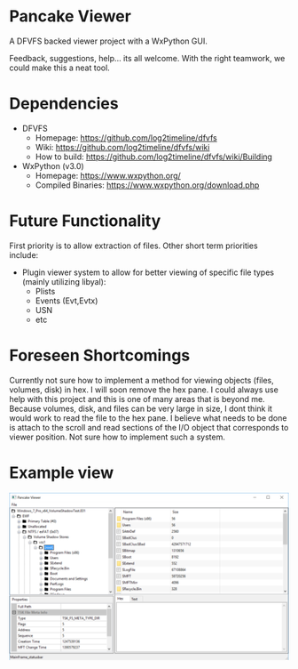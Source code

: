 # Pancake Viewer
A DFVFS backed viewer project with a WxPython GUI.

Feedback, suggestions, help... its all welcome. With the right teamwork, we could make this a neat tool.

# Dependencies
- DFVFS
  - Homepage: https://github.com/log2timeline/dfvfs
  - Wiki: https://github.com/log2timeline/dfvfs/wiki
  - How to build: https://github.com/log2timeline/dfvfs/wiki/Building
- WxPython (v3.0)
  - Homepage: https://www.wxpython.org/
  - Compiled Binaries: https://www.wxpython.org/download.php
  
# Future Functionality
First priority is to allow extraction of files.
Other short term priorities include:
- Plugin viewer system to allow for better viewing of specific file types (mainly utilizing libyal):
  - Plists
  - Events (Evt,Evtx)
  - USN
  - etc

# Foreseen Shortcomings
Currently not sure how to implement a method for viewing objects (files, volumes, disk) in hex. I will soon remove the hex pane. I could always use help with this project and this is one of many areas that is beyond me. Because volumes, disk, and files can be very large in size, I dont think it would work to read the file to the hex pane. I believe what needs to be done is attach to the scroll and read sections of the I/O object that corresponds to viewer position. Not sure how to implement such a system.

# Example view
![Viewing VSS](https://github.com/forensicmatt/PancakeViewer/blob/master/resources/example001.png)
